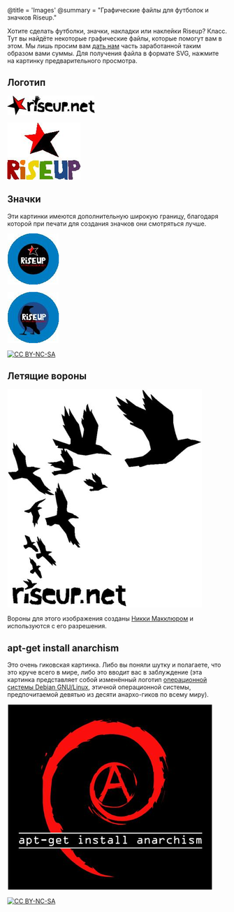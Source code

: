 @title = 'Images'
@summary = "Графические файлы для футболок и значков Riseup."

Хотите сделать футболки, значки, накладки или наклейки Riseup? Класс. Тут вы найдёте некоторые графические файлы, которые помогут вам в этом. Мы лишь просим вам [дать нам](https://riseup.net/ru/donate) часть заработанной таким образом вами суммы. Для получения файла в формате SVG, нажмите на картинку предварительного просмотра.

## Логотип

[![riseup.net-inline_medium.jpg](riseup.net-inline_medium.jpg)](riseup.net-inline.svg)

[![riseup-rainbow_medium.jpg](riseup-rainbow_medium.jpg)](riseup-rainbow.svg)

## Значки

Эти картинки имеются дополнительную широкую границу, благодаря которой при печати для создания значков они смотряться лучше.

[![button-star_large.jpg](button-star_large.jpg)](button-star.svg)

[![button-crow_large.jpg](button-crow_large.jpg)](button-crow.svg)

[![CC BY-NC-SA](/assets/images/creative-commons-80x15.png)](https://creativecommons.org/licenses/by-nc-sa/3.0/)

## Летящие вороны

[![mcclure-crows_large.jpg](mcclure-crows_large.jpg)](mcclure-crows.svg)

Вороны для этого изображения созданы [Никки Макклюром](http://www.nikkimcclure.com) и используются с его разрешения.

## apt-get install anarchism

Это очень гиковская картинка. Либо вы поняли шутку и полагаете, что это круче всего в мире, либо это вводит вас в заблуждение (эта картинка представляет собой изменённый логотип [операционной системы Debian GNU/Linux](https://debian.org), этичной операционной системы, предпочитаемой девятью из десяти анархо-гиков по всему миру).

[![apt-get-install-anarchism_large.jpg](apt-get-install-anarchism_large.jpg)](apt-get-install-anarchism.svg)

[![CC BY-NC-SA](/assets/images/creative-commons-80x15.png)](https://creativecommons.org/licenses/by-nc-sa/3.0/)

